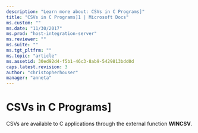 ```yaml
---
description: "Learn more about: CSVs in C Programs]"
title: "CSVs in C Programs]1 | Microsoft Docs"
ms.custom: ""
ms.date: "11/30/2017"
ms.prod: "host-integration-server"
ms.reviewer: ""
ms.suite: ""
ms.tgt_pltfrm: ""
ms.topic: "article"
ms.assetid: 30ed92d4-f5b1-46c3-8ab9-5429813bdd0d
caps.latest.revision: 3
author: "christopherhouser"
manager: "anneta"
---
```

# CSVs in C Programs]
CSVs are available to C applications through the external function **WINCSV**.
